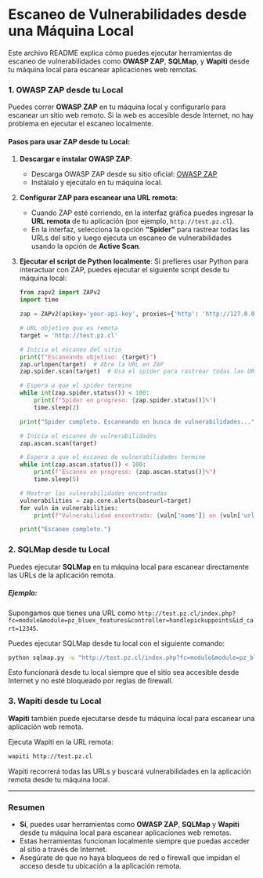 
# Escaneo de Vulnerabilidades desde una Máquina Local

Este archivo README explica cómo puedes ejecutar herramientas de escaneo de vulnerabilidades como **OWASP ZAP**, **SQLMap**, y **Wapiti** desde tu máquina local para escanear aplicaciones web remotas.

### 1. OWASP ZAP desde tu Local

Puedes correr **OWASP ZAP** en tu máquina local y configurarlo para escanear un sitio web remoto. Si la web es accesible desde Internet, no hay problema en ejecutar el escaneo localmente.

#### Pasos para usar ZAP desde tu Local:

1. **Descargar e instalar OWASP ZAP**:
   - Descarga OWASP ZAP desde su sitio oficial: [OWASP ZAP](https://www.zaproxy.org/download/)
   - Instálalo y ejecútalo en tu máquina local.

2. **Configurar ZAP para escanear una URL remota**:
   - Cuando ZAP esté corriendo, en la interfaz gráfica puedes ingresar la **URL remota** de tu aplicación (por ejemplo, `http://test.pz.cl`).
   - En la interfaz, selecciona la opción **"Spider"** para rastrear todas las URLs del sitio y luego ejecuta un escaneo de vulnerabilidades usando la opción de **Active Scan**.

3. **Ejecutar el script de Python localmente**:
   Si prefieres usar Python para interactuar con ZAP, puedes ejecutar el siguiente script desde tu máquina local:

   ```python
   from zapv2 import ZAPv2
   import time

   zap = ZAPv2(apikey='your-api-key', proxies={'http': 'http://127.0.0.1:8080', 'https': 'http://127.0.0.1:8080'})

   # URL objetivo que es remota
   target = 'http://test.pz.cl'

   # Inicia el escaneo del sitio
   print(f"Escaneando objetivo: {target}")
   zap.urlopen(target)  # Abre la URL en ZAP
   zap.spider.scan(target)  # Usa el spider para rastrear todas las URLs

   # Espera a que el spider termine
   while int(zap.spider.status()) < 100:
       print(f"Spider en progreso: {zap.spider.status()}%")
       time.sleep(2)

   print("Spider completo. Escaneando en busca de vulnerabilidades...")

   # Inicia el escaneo de vulnerabilidades
   zap.ascan.scan(target)

   # Espera a que el escaneo de vulnerabilidades termine
   while int(zap.ascan.status()) < 100:
       print(f"Escaneo en progreso: {zap.ascan.status()}%")
       time.sleep(5)

   # Mostrar las vulnerabilidades encontradas
   vulnerabilities = zap.core.alerts(baseurl=target)
   for vuln in vulnerabilities:
       print(f"Vulnerabilidad encontrada: {vuln['name']} en {vuln['url']}")

   print("Escaneo completo.")
   ```

### 2. SQLMap desde tu Local

Puedes ejecutar **SQLMap** en tu máquina local para escanear directamente las URLs de la aplicación remota. 

##### Ejemplo:
Supongamos que tienes una URL como `http://test.pz.cl/index.php?fc=module&module=pz_bluex_features&controller=handlepickuppoints&id_cart=12345`.

Puedes ejecutar SQLMap desde tu local con el siguiente comando:

```bash
python sqlmap.py -u "http://test.pz.cl/index.php?fc=module&module=pz_bluex_features&controller=handlepickuppoints&id_cart=12345" --dbs
```

Esto funcionará desde tu local siempre que el sitio sea accesible desde Internet y no esté bloqueado por reglas de firewall.

### 3. Wapiti desde tu Local

**Wapiti** también puede ejecutarse desde tu máquina local para escanear una aplicación web remota.

Ejecuta Wapiti en la URL remota:

```bash
wapiti http://test.pz.cl
```

Wapiti recorrerá todas las URLs y buscará vulnerabilidades en la aplicación remota desde tu máquina local.

---

### Resumen

- **Sí**, puedes usar herramientas como **OWASP ZAP**, **SQLMap** y **Wapiti** desde tu máquina local para escanear aplicaciones web remotas.
- Estas herramientas funcionan localmente siempre que puedas acceder al sitio a través de Internet.
- Asegúrate de que no haya bloqueos de red o firewall que impidan el acceso desde tu ubicación a la aplicación remota.
